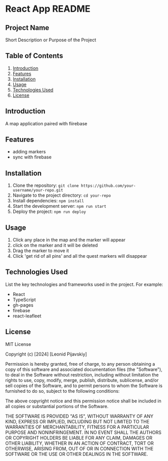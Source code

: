 # React App README

## Project Name

Short Description or Purpose of the Project

## Table of Contents

1. [Introduction](#introduction)
2. [Features](#features)
3. [Installation](#installation)
4. [Usage](#usage)
5. [Technologies Used](#technologies-used)
6. [License](#license)

## Introduction

A map application paired with fiirebase

## Features

- adding markers
- sync with firebase

## Installation

1. Clone the repository: `git clone https://github.com/your-username/your-repo.git`
2. Navigate to the project directory: `cd your-repo`
3. Install dependencies: `npm install`
4. Start the development server: `npm run start`
5. Deploy the project: `npm run deploy`

## Usage

1. Click any place in the map and the marker will appear
2. click on the marker and it will be deleted
3. Drag the marker to move it
4. Click 'get rid of all pins' and all the quest markers will disappear

## Technologies Used

List the key technologies and frameworks used in the project. For example:

- React
- TypeScript
- gh-pages
- firebase
- react-leafleet

## License

MIT License

Copyright (c) [2024] [Leonid Pijavskiy]

Permission is hereby granted, free of charge, to any person obtaining a copy
of this software and associated documentation files (the "Software"), to deal
in the Software without restriction, including without limitation the rights
to use, copy, modify, merge, publish, distribute, sublicense, and/or sell
copies of the Software, and to permit persons to whom the Software is
furnished to do so, subject to the following conditions:

The above copyright notice and this permission notice shall be included in all
copies or substantial portions of the Software.

THE SOFTWARE IS PROVIDED "AS IS", WITHOUT WARRANTY OF ANY KIND, EXPRESS OR
IMPLIED, INCLUDING BUT NOT LIMITED TO THE WARRANTIES OF MERCHANTABILITY,
FITNESS FOR A PARTICULAR PURPOSE AND NONINFRINGEMENT. IN NO EVENT SHALL THE
AUTHORS OR COPYRIGHT HOLDERS BE LIABLE FOR ANY CLAIM, DAMAGES OR OTHER
LIABILITY, WHETHER IN AN ACTION OF CONTRACT, TORT OR OTHERWISE, ARISING FROM,
OUT OF OR IN CONNECTION WITH THE SOFTWARE OR THE USE OR OTHER DEALINGS IN THE
SOFTWARE.

